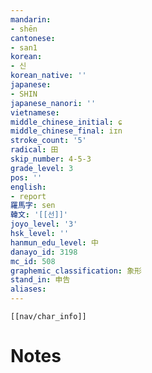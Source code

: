 ```yaml
---
mandarin:
- shēn
cantonese:
- san1
korean:
- 신
korean_native: ''
japanese:
- SHIN
japanese_nanori: ''
vietnamese:
middle_chinese_initial: ɕ
middle_chinese_final: iɪn
stroke_count: '5'
radical: 田
skip_number: 4-5-3
grade_level: 3
pos: ''
english:
- report
羅馬字: sen
韓文: '[[선]]'
joyo_level: '3'
hsk_level: ''
hanmun_edu_level: 中
danayo_id: 3198
mc_id: 508
graphemic_classification: 象形
stand_in: 申告
aliases:
---
```

```meta-bind-embed
[[nav/char_info]]
```

# Notes
